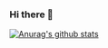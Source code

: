 ### Hi there 👋

 [![Anurag's github stats](https://github-readme-stats.vercel.app/api?username=Kal-MH)](https://github.com/anuraghazra/github-readme-stats)

<!--
**Kal-MH/Kal-MH** is a ✨ _special_ ✨ repository because its `README.md` (this file) appears on your GitHub profile.

Here are some ideas to get you started:

- 🔭 I’m currently working on ...
- 🌱 I’m currently learning ...
- 👯 I’m looking to collaborate on ...
- 🤔 I’m looking for help with ...
- 💬 Ask me about ...
- 📫 How to reach me: ...
- 😄 Pronouns: ...
- ⚡ Fun fact: ...
-->
